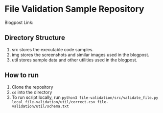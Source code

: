 # File Validation Sample Repository

Blogpost Link: 

## Directory Structure

1. src stores the executable code samples.  
2. img stores the screenshots and similar images used in the blogpost.  
3. util stores sample data and other utilities used in the blogpost.  

## How to run

1. Clone the repository  
2. `cd` into the directory  
3. To run script locally, run `python3 file-validation/src/validate_file.py local file-validation/util/correct.csv file-validation/util/schema.txt`  